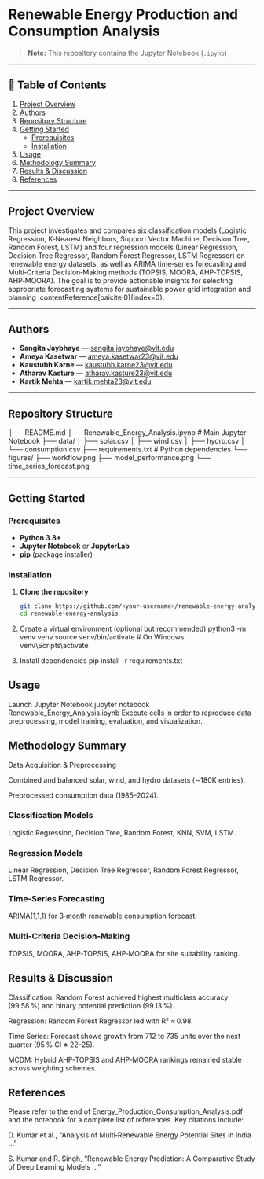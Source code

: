 # Renewable Energy Production and Consumption Analysis

> **Note:** This repository contains the Jupyter Notebook (`.ipynb`)  

---

## 📖 Table of Contents

1. [Project Overview](#project-overview)  
2. [Authors](#authors)  
3. [Repository Structure](#repository-structure)  
4. [Getting Started](#getting-started)  
   - [Prerequisites](#prerequisites)  
   - [Installation](#installation)  
5. [Usage](#usage)  
6. [Methodology Summary](#methodology-summary)  
7. [Results & Discussion](#results--discussion)  
8. [References](#references)  
 

---

## Project Overview

This project investigates and compares six classification models (Logistic Regression, K‑Nearest Neighbors, Support Vector Machine, Decision Tree, Random Forest, LSTM) and four regression models (Linear Regression, Decision Tree Regressor, Random Forest Regressor, LSTM Regressor) on renewable energy datasets, as well as ARIMA time‑series forecasting and Multi‑Criteria Decision‑Making methods (TOPSIS, MOORA, AHP‑TOPSIS, AHP‑MOORA). The goal is to provide actionable insights for selecting appropriate forecasting systems for sustainable power grid integration and planning :contentReference[oaicite:0]{index=0}.

---

## Authors

- **Sangita Jaybhaye** — sangita.jaybhaye@vit.edu  
- **Ameya Kasetwar** — ameya.kasetwar23@vit.edu  
- **Kaustubh Karne** — kaustubh.karne23@vit.edu  
- **Atharav Kasture** — atharav.kasture23@vit.edu  
- **Kartik Mehta** — kartik.mehta23@vit.edu  

---

## Repository Structure

├── README.md
├── Renewable_Energy_Analysis.ipynb # Main Jupyter Notebook
├── data/
│ ├── solar.csv
│ ├── wind.csv
│ ├── hydro.csv
│ └── consumption.csv
├── requirements.txt # Python dependencies
└── figures/
├── workflow.png
├── model_performance.png
└── time_series_forecast.png



---

## Getting Started

### Prerequisites

- **Python 3.8+**  
- **Jupyter Notebook** or **JupyterLab**  
- **pip** (package installer)

### Installation

1. **Clone the repository**  
   ```bash
   git clone https://github.com/<your‑username>/renewable‑energy‑analysis.git
   cd renewable‑energy‑analysis
   
2. Create a virtual environment (optional but recommended)
python3 -m venv venv
source venv/bin/activate   # On Windows: venv\Scripts\activate

3. Install dependencies
pip install -r requirements.txt

## Usage
Launch Jupyter Notebook
jupyter notebook Renewable_Energy_Analysis.ipynb
Execute cells in order to reproduce data preprocessing, model training, evaluation, and visualization.

## Methodology Summary
Data Acquisition & Preprocessing

Combined and balanced solar, wind, and hydro datasets (∼180K entries).

Preprocessed consumption data (1985–2024).

### Classification Models

Logistic Regression, Decision Tree, Random Forest, KNN, SVM, LSTM.

### Regression Models

Linear Regression, Decision Tree Regressor, Random Forest Regressor, LSTM Regressor.

### Time‑Series Forecasting

ARIMA(1,1,1) for 3‑month renewable consumption forecast.

### Multi‑Criteria Decision‑Making

TOPSIS, MOORA, AHP‑TOPSIS, AHP‑MOORA for site suitability ranking.

## Results & Discussion
Classification: Random Forest achieved highest multiclass accuracy (99.58 %) and binary potential prediction (99.13 %).

Regression: Random Forest Regressor led with R² ≈ 0.98.

Time Series: Forecast shows growth from 712 to 735 units over the next quarter (95 % CI ± 22–25).

MCDM: Hybrid AHP‐TOPSIS and AHP‐MOORA rankings remained stable across weighting schemes.


## References
Please refer to the end of Energy_Production_Consumption_Analysis.pdf and the notebook for a complete list of references. Key citations include:

D. Kumar et al., “Analysis of Multi‑Renewable Energy Potential Sites in India …” 

S. Kumar and R. Singh, “Renewable Energy Prediction: A Comparative Study of Deep Learning Models …”
